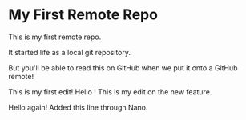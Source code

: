 # My First Remote Repo

This is my first remote repo.

It started life as a local git repository.

But you'll be able to read this on GitHub when we put it onto a GitHub remote!

This is my first edit! Hello !
This is my edit on the new feature.

Hello again! Added this line through Nano.  
